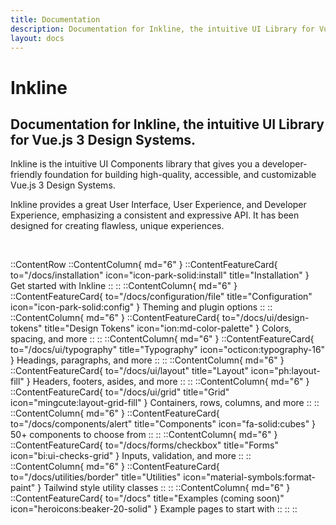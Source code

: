 ```yaml
---
title: Documentation
description: Documentation for Inkline, the intuitive UI Library for Vue.js 3 Design Systems.
layout: docs
---
```


# Inkline
## Documentation for Inkline, the intuitive UI Library for Vue.js 3 Design Systems.

Inkline is the intuitive UI Components library that gives you a developer-friendly foundation for building high-quality, accessible, and customizable Vue.js 3 Design Systems.

Inkline provides a great User Interface, User Experience, and Developer Experience, emphasizing a consistent and expressive API. It has been designed for creating flawless, unique experiences.

<br>

::ContentRow
    ::ContentColumn{ md="6" }
        ::ContentFeatureCard{ to="/docs/installation" icon="icon-park-solid:install" title="Installation" }
        Get started with Inkline
        ::
    ::
    ::ContentColumn{ md="6" }
        ::ContentFeatureCard{ to="/docs/configuration/file" title="Configuration" icon="icon-park-solid:config" }
        Theming and plugin options
        ::
    ::
    ::ContentColumn{ md="6" }
        ::ContentFeatureCard{ to="/docs/ui/design-tokens" title="Design Tokens" icon="ion:md-color-palette" }
        Colors, spacing, and more
        ::
    ::
    ::ContentColumn{ md="6" }
        ::ContentFeatureCard{ to="/docs/ui/typography" title="Typography" icon="octicon:typography-16" }
        Headings, paragraphs, and more
        ::
    ::
    ::ContentColumn{ md="6" }
        ::ContentFeatureCard{ to="/docs/ui/layout" title="Layout" icon="ph:layout-fill" }
        Headers, footers, asides, and more
        ::
    ::
    ::ContentColumn{ md="6" }
        ::ContentFeatureCard{ to="/docs/ui/grid" title="Grid" icon="mingcute:layout-grid-fill" }
        Containers, rows, columns, and more
        ::
    ::
    ::ContentColumn{ md="6" }
        ::ContentFeatureCard{ to="/docs/components/alert" title="Components" icon="fa-solid:cubes" }
        50+ components to choose from
        ::
    ::
    ::ContentColumn{ md="6" }
        ::ContentFeatureCard{ to="/docs/forms/checkbox" title="Forms" icon="bi:ui-checks-grid" }
        Inputs, validation, and more
        ::
    ::
    ::ContentColumn{ md="6" }
        ::ContentFeatureCard{ to="/docs/utilities/border" title="Utilities" icon="material-symbols:format-paint" }
        Tailwind style utility classes
        ::
    ::
    ::ContentColumn{ md="6" }
        ::ContentFeatureCard{ to="/docs" title="Examples (coming soon)" icon="heroicons:beaker-20-solid" }
        Example pages to start with
        ::
    ::
::


